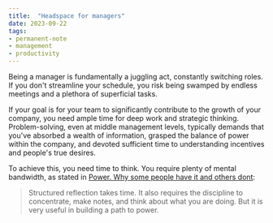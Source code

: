 ```yaml
---
title:  "Headspace for managers"
date: 2023-09-22
tags: 
- permanent-note
- management
- productivity
---
```


Being a manager is fundamentally a juggling act, constantly switching roles. If you don't streamline your schedule, you risk being swamped by endless meetings and a plethora of superficial tasks.

If your goal is for your team to significantly contribute to the growth of your company, you need ample time for deep work and strategic thinking. Problem-solving, even at middle management levels, typically demands that you've absorbed a wealth of information, grasped the balance of power within the company, and devoted sufficient time to understanding incentives and people's true desires.

To achieve this, you need time to think. You require plenty of mental bandwidth, as stated in [Power. Why some people have it and others dont](literature-notes/Books/Power.%20Why%20some%20people%20have%20it%20and%20others%20dont.md):

> Structured reflection takes time. It also requires the discipline to concentrate, make notes, and think about what you are doing. But it is very useful in building a path to power. 







